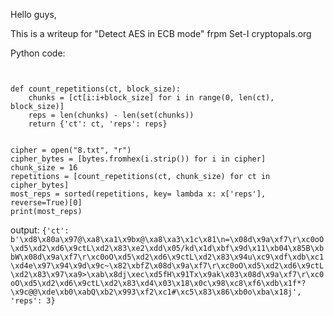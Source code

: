 Hello guys,

This is a writeup for "Detect AES in ECB mode" frpm Set-I cryptopals.org


Python code:
```"""referred to laconicwolf.com"""


def count_repetitions(ct, block_size):
	chunks = [ct[i:i+block_size] for i in range(0, len(ct), block_size)]
	reps = len(chunks) - len(set(chunks))
	return {'ct': ct, 'reps': reps}


cipher = open("8.txt", "r")
cipher_bytes = [bytes.fromhex(i.strip()) for i in cipher]
chunk_size = 16
repetitions = [count_repetitions(ct, chunk_size) for ct in cipher_bytes]
most_reps = sorted(repetitions, key= lambda x: x['reps'], reverse=True)[0]
print(most_reps)
```

output:
```{'ct': b'\xd8\x80a\x97@\xa8\xa1\x9bx@\xa8\xa3\x1c\x81\n=\x08d\x9a\xf7\r\xc0oO\xd5\xd2\xd6\x9ctL\xd2\x83\xe2\xdd\x05/kd\x1d\xbf\x9d\x11\xb04\x85B\xbbW\x08d\x9a\xf7\r\xc0oO\xd5\xd2\xd6\x9ctL\xd2\x83\x94u\xc9\xdf\xdb\xc1\xd4e\x97\x94\x9d\x9c~\x82\xbfZ\x08d\x9a\xf7\r\xc0oO\xd5\xd2\xd6\x9ctL\xd2\x83\x97\xa9>\xab\x8dj\xec\xd5fH\x91Tx\x9ak\x03\x08d\x9a\xf7\r\xc0oO\xd5\xd2\xd6\x9ctL\xd2\x83\xd4\x03\x18\x0c\x98\xc8\xf6\xdb\x1f*?\x9c@@\xde\xb0\xabQ\xb2\x993\xf2\xc1#\xc5\x83\x86\xb0o\xba\x18j', 'reps': 3}```
